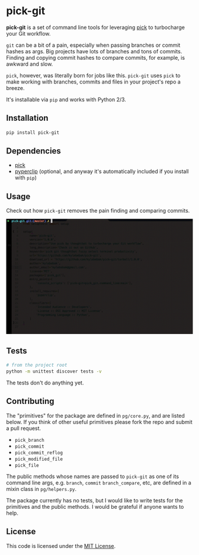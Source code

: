 # pick-git

__pick-git__ is a set of command line tools for leveraging [pick](https://github.com/calleerlandsson/pick) to turbocharge your Git workflow.

`git` can be a bit of a pain, especially when passing branches or commit hashes as args. Big projects have lots of branches and tons of commits. Finding and copying commit hashes to compare commits, for example, is awkward and slow.

`pick`, however, was literally born for jobs like this. `pick-git` uses `pick` to make working with branches, commits and files in your project's repo a breeze.

It's installable via `pip` and works with Python 2/3.


## Installation
~~~sh
pip install pick-git
~~~


## Dependencies
- [pick](https://github.com/calleerlandsson/pick)
- [pyperclip](https://github.com/asweigart/pyperclip) (optional, and anyway it's automatically included if you install with `pip`)


## Usage
Check out how `pick-git` removes the pain finding and comparing commits.

![pick-git -b commit git diff](https://raw.githubusercontent.com/kylebebak/pick-git/master/examples/ghp.gif)


## Tests
~~~sh
# from the project root
python -m unittest discover tests -v
~~~

The tests don't do anything yet.


## Contributing
The "primitives" for the package are defined in `pg/core.py`, and are listed below. If you think of other useful primitives please fork the repo and submit a pull request.

- `pick_branch`
- `pick_commit`
- `pick_commit_reflog`
- `pick_modified_file`
- `pick_file`

The public methods whose names are passed to `pick-git` as one of its command line args, e.g. `branch`, `commit` `branch_compare`, etc, are defined in a mixin class in `pg/helpers.py`.

The package currently has no tests, but I would like to write tests for the primitives and the public methods. I would be grateful if anyone wants to help.


## License
This code is licensed under the [MIT License](https://opensource.org/licenses/MIT).
